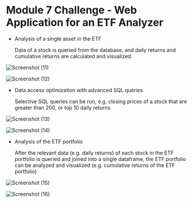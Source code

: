 # Module 7 Challenge - Web Application for an ETF Analyzer
* Analysis of a single asset in the ETF
  
  Data of a stock is queried from the database, and daily returns and cumulative returns are calculated and visualized.


![Screenshot (11)](https://user-images.githubusercontent.com/85372363/127598743-7c11c164-0abc-48d8-9135-c0e146e76fdf.png)

![Screenshot (12)](https://user-images.githubusercontent.com/85372363/127598766-1f877c23-58d7-4abc-9be6-9037f18692d9.png)


* Data access optimization with advanced SQL queries

  Selective SQL queries can be run, e.g. closing prices of a stock that are greater than 200, or top 10 daily returns


![Screenshot (13)](https://user-images.githubusercontent.com/85372363/127599194-b78881d7-9fc8-4d89-878b-b42ceb59bbd3.png)

![Screenshot (14)](https://user-images.githubusercontent.com/85372363/127599202-2562f343-3bb3-473e-b25d-1a180e7ebe2f.png)


* Analysis of the ETF portfolio

  After the relevant data (e.g. daily returns) of each stock in the ETF portfolio is queried and joined into a single dataframe, the ETF portfolio can be analyzed and visualized (e.g. cumulative returns of the ETF portfolio)


![Screenshot (15)](https://user-images.githubusercontent.com/85372363/127599595-5ff9fb37-3d2e-481f-905d-d3a3e6e01c9a.png)

![Screenshot (16)](https://user-images.githubusercontent.com/85372363/127599601-ae57e9c6-79b6-4ba5-82b3-0db84ad37c85.png)


